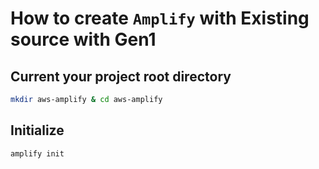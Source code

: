 # How to create `Amplify` with Existing source with Gen1

## Current your project root directory
```sh
mkdir aws-amplify & cd aws-amplify
```

## Initialize
```sh
amplify init
```
